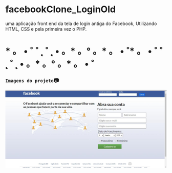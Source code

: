 # facebookClone_LoginOld
uma aplicação front end da tela de login antiga do Facebook, Utilizando HTML, CSS e pela primeira vez o PHP.

# * 。 • ˚ ˚ ˛ ˚ ˛ • 。* 。° 。* 。 • ˚* 。 • ˚ ˚ ˛ ˚ ˛ • 。* 。° 。* 。 • ˚
### `Imagens do projeto`📷
![alt](template.jpeg)
